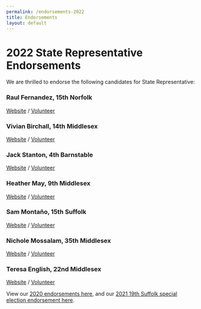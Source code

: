 ```yaml
---
permalink: /endorsements-2022
title: Endorsements
layout: default
---
```

# 2022 State Representative Endorsements

We are thrilled to endorse the following candidates for State Representative:

### Raul Fernandez, 15th Norfolk 

[Website](https://www.raulforrep.com/) / [Volunteer](https://www.raulforrep.com/take-action)

### Vivian Birchall, 14th Middlesex

[Website](https://www.vivianbirchall.com/) / [Volunteer](https://www.vivianbirchall.com/volunteer)

### Jack Stanton, 4th Barnstable

[Website](https://www.electjackstanton.org/) / [Volunteer](https://secure.ngpvan.com/AbrezKgRAECTR9MSLJebvw2)

### Heather May, 9th Middlesex

[Website](https://www.heatherforwaltham.com/) / [Volunteer](https://www.heatherforwaltham.com/get-involved)

### Sam Montaño, 15th Suffolk

[Website](https://www.samforboston.com/) / [Volunteer](https://www.samforboston.com/#contact)

### Nichole Mossalam, 35th Middlesex

[Website](https://votemossalam.com/) / [Volunteer](https://votemossalam.com/campaign-events-iframe/)

### Teresa English, 22nd Middlesex

[Website](https://www.voteteresaenglish.org/) / [Volunteer](https://www.voteteresaenglish.org/get-involved)

View our [2020 endorsements here](https://actonmass.org/post/2020/08/10/2020-primary-endorsements), and our [2021 19th Suffolk special election endorsement here](https://actonmass.org/post/2021/02/09/were-endorsing-juan-jaramillo-for-state-representative).